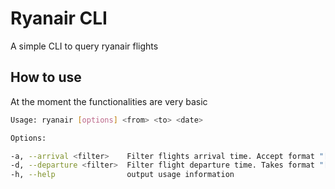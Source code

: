 # Ryanair CLI

A simple CLI to query ryanair flights

## How to use

At the moment the functionalities are very basic

```bash
Usage: ryanair [options] <from> <to> <date>

Options:

-a, --arrival <filter>    Filter flights arrival time. Accept format "[<=>]{time}"
-d, --departure <filter>  Filter flight departure time. Takes format "[<=>]{time}"
-h, --help                output usage information
```
